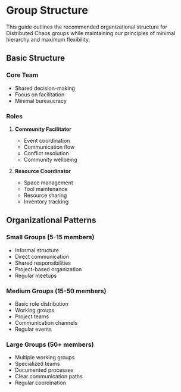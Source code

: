 # Group Structure

This guide outlines the recommended organizational structure for Distributed Chaos groups while maintaining our principles of minimal hierarchy and maximum flexibility.

## Basic Structure

### Core Team
- Shared decision-making
- Focus on facilitation
- Minimal bureaucracy

### Roles
1. **Community Facilitator**
   - Event coordination
   - Communication flow
   - Conflict resolution
   - Community wellbeing

2. **Resource Coordinator**
   - Space management
   - Tool maintenance
   - Resource sharing
   - Inventory tracking

## Organizational Patterns

### Small Groups (5-15 members)
- Informal structure
- Direct communication
- Shared responsibilities
- Project-based organization
- Regular meetups

### Medium Groups (15-50 members)
- Basic role distribution
- Working groups
- Project teams
- Communication channels
- Regular events

### Large Groups (50+ members)
- Multiple working groups
- Specialized teams
- Documented processes
- Clear communication paths
- Regular coordination

